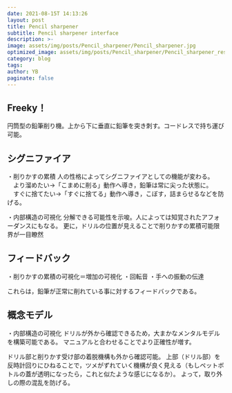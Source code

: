 ```yaml
---
date: 2021-08-15T 14:13:26
layout: post
title: Pencil sharpener
subtitle: Pencil sharpener interface
description: >-
image: assets/img/posts/Pencil_sharpener/Pencil_sharpener.jpg
optimized_image: assets/img/posts/Pencil_sharpener/Pencil_sharpener_resized_thumbnail.jpg
category: blog
tags: 
author: YB
paginate: false
---
```


## Freeky！

円筒型の鉛筆削り機。上から下に垂直に鉛筆を突き刺す。コードレスで持ち運び可能。

## シグニファイア

・削りかすの累積
人の性格によってシグニファイアとしての機能が変わる。
　より溜めたい→「こまめに削る」動作へ導き，鉛筆は常に尖った状態に。
　すぐに捨てたい→「すぐに捨てる」動作へ導き，こぼす，詰まらせるなどを防げる。

・内部構造の可視化
分解できる可能性を示唆。人によっては知覚されたアフォーダンスにもなる。
更に，ドリルの位置が見えることで削りかすの累積可能限界が一目瞭然

## フィードバック

・削りかすの累積の可視化＝増加の可視化
・回転音
・手への振動の伝達

これらは，鉛筆が正常に削れている事に対するフィードバックである。

## 概念モデル

・内部構造の可視化
ドリルが外から確認できるため，大まかなメンタルモデルを構築可能である。
マニュアルと合わせることでより正確性が増す。

ドリル部と削りかす受け部の着脱機構も外から確認可能。
上部（ドリル部）を反時計回りにひねることで，ツメがずれていく機構が良く見える（もしペットボトルの蓋が透明になったら，これと似たような感じになるか）。
よって，取り外しの際の混乱を防げる。